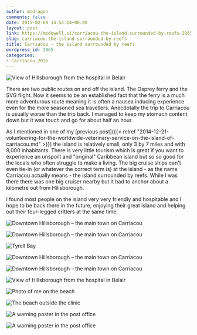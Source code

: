 ```yaml
---
author: mcdragon
comments: false
date: 2015-02-08 14:54:14+00:00
layout: post
link: https://mcdowell.si/carriacou-the-island-surrounded-by-reefs-2965.html
slug: carriacou-the-island-surrounded-by-reefs
title: Carriacou - the island surrounded by reefs
wordpress_id: 2965
categories:
- Carriacou 2015
---
```


![View of Hillsborough from the hospital in Belair](https://img.mcdowell.si/2015/02/2015-01-30-15.27.19-1.jpg "View of Hillsborough from the hospital in Belair")

There are two public routes on and off the island. The Osprey ferry and the SVG flight. Now it seems to be an established fact that the ferry is a much more adventurous route meaning it is often a nausea inducing experience even for the more seasoned sea travellers. Anecdotally the trip to Carriacou is usually worse than the trip back. I managed to keep my stomach content down but it was touch and go for about half an hour.

As I mentioned in one of my [previous post]({{< relref "2014-12-21-volunteering-for-the-worldwide-veterinary-service-on-the-island-of-carriacou.md" >}}) the island is relatively small, only 3 by 7 miles and with 8,000 inhabitants. There is very little tourism which is great if you want to experience an unspoilt and "original" Caribbean island but so so good for the locals who often struggle to make a living. The big cruise ships can't even tie-in (or whatever the correct term is) at the island - as the name Carriacou actually means - the island surrounded by reefs. While I was there there was one big cruiser nearby but it had to anchor about a kilometre out from Hillsborough.

I found most people on the island very very friendly and hospitable and I hope to be back there in the future, enjoying their great island and helping out their four-legged critters at the same time.

![Downtown Hillsborough – the main town on Carriacou](https://img.mcdowell.si/2015/02/2015-01-31-08.11.03-1.jpg "Downtown Hillsborough – the main town on Carriacou")

![Downtown Hillsborough – the main town on Carriacou](https://img.mcdowell.si/2015/02/2015-01-31-08.12.49-1.jpg "Downtown Hillsborough – the main town on Carriacou")

![Tyrell Bay](https://img.mcdowell.si/2015/02/2015-01-23-12.56.38-1.jpg "Tyrell Bay")

![Downtown Hillsborough – the main town on Carriacou](https://img.mcdowell.si/2015/02/2015-01-31-08.11.03-1.jpg "Downtown Hillsborough – the main town on Carriacou")

![Downtown Hillsborough – the main town on Carriacou](https://img.mcdowell.si/2015/02/2015-01-31-08.13.34-1.jpg "Downtown Hillsborough – the main town on Carriacou")

![View of Hillsborough from the hospital in Belair](https://img.mcdowell.si/2015/02/2015-01-30-10.27.36-1.jpg "View of Hillsborough from the hospital in Belair")

![Photo of me on the beach](https://img.mcdowell.si/2015/02/2015-01-17-07.57.59-1.jpg)

![The beach outside the clinic](https://img.mcdowell.si/2015/02/2015-01-18-14.15.24-1.jpg)

![A warning poster in the post office](https://img.mcdowell.si/2015/02/2015-01-20-14.46.08-e1423389785712-1.jpg "A warning poster in the post office")

![A warning poster in the post office](https://img.mcdowell.si/2015/02/2015-01-20-14.46.19-e1423389763576-1.jpg "A warning poster in the post office")



